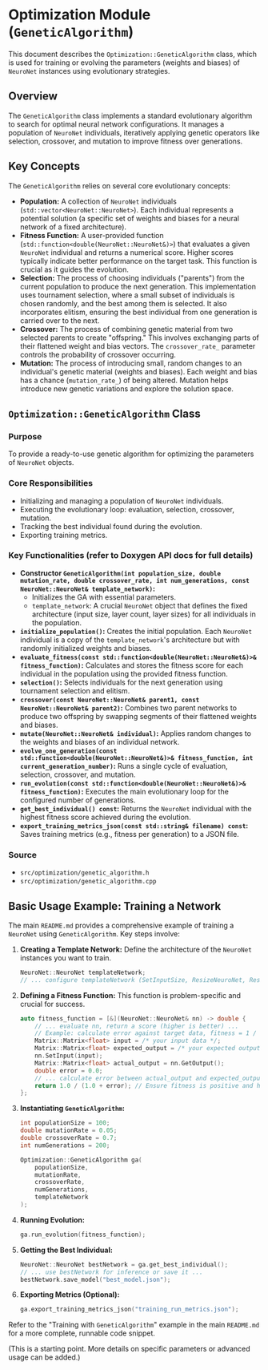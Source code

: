 # Optimization Module (`GeneticAlgorithm`)

This document describes the `Optimization::GeneticAlgorithm` class, which is used for training or evolving the parameters (weights and biases) of `NeuroNet` instances using evolutionary strategies.

## Overview

The `GeneticAlgorithm` class implements a standard evolutionary algorithm to search for optimal neural network configurations. It manages a population of `NeuroNet` individuals, iteratively applying genetic operators like selection, crossover, and mutation to improve fitness over generations.

## Key Concepts

The `GeneticAlgorithm` relies on several core evolutionary concepts:

*   **Population:** A collection of `NeuroNet` individuals (`std::vector<NeuroNet::NeuroNet>`). Each individual represents a potential solution (a specific set of weights and biases for a neural network of a fixed architecture).
*   **Fitness Function:** A user-provided function (`std::function<double(NeuroNet::NeuroNet&)>`) that evaluates a given `NeuroNet` individual and returns a numerical score. Higher scores typically indicate better performance on the target task. This function is crucial as it guides the evolution.
*   **Selection:** The process of choosing individuals ("parents") from the current population to produce the next generation. This implementation uses tournament selection, where a small subset of individuals is chosen randomly, and the best among them is selected. It also incorporates elitism, ensuring the best individual from one generation is carried over to the next.
*   **Crossover:** The process of combining genetic material from two selected parents to create "offspring." This involves exchanging parts of their flattened weight and bias vectors. The `crossover_rate_` parameter controls the probability of crossover occurring.
*   **Mutation:** The process of introducing small, random changes to an individual's genetic material (weights and biases). Each weight and bias has a chance (`mutation_rate_`) of being altered. Mutation helps introduce new genetic variations and explore the solution space.

## `Optimization::GeneticAlgorithm` Class

### Purpose

To provide a ready-to-use genetic algorithm for optimizing the parameters of `NeuroNet` objects.

### Core Responsibilities

*   Initializing and managing a population of `NeuroNet` individuals.
*   Executing the evolutionary loop: evaluation, selection, crossover, mutation.
*   Tracking the best individual found during the evolution.
*   Exporting training metrics.

### Key Functionalities (refer to Doxygen API docs for full details)

*   **Constructor `GeneticAlgorithm(int population_size, double mutation_rate, double crossover_rate, int num_generations, const NeuroNet::NeuroNet& template_network)`:**
    *   Initializes the GA with essential parameters.
    *   `template_network`: A crucial `NeuroNet` object that defines the fixed architecture (input size, layer count, layer sizes) for all individuals in the population.
*   **`initialize_population()`:** Creates the initial population. Each `NeuroNet` individual is a copy of the `template_network`'s architecture but with randomly initialized weights and biases.
*   **`evaluate_fitness(const std::function<double(NeuroNet::NeuroNet&)>& fitness_function)`:** Calculates and stores the fitness score for each individual in the population using the provided fitness function.
*   **`selection()`:** Selects individuals for the next generation using tournament selection and elitism.
*   **`crossover(const NeuroNet::NeuroNet& parent1, const NeuroNet::NeuroNet& parent2)`:** Combines two parent networks to produce two offspring by swapping segments of their flattened weights and biases.
*   **`mutate(NeuroNet::NeuroNet& individual)`:** Applies random changes to the weights and biases of an individual network.
*   **`evolve_one_generation(const std::function<double(NeuroNet::NeuroNet&)>& fitness_function, int current_generation_number)`:** Runs a single cycle of evaluation, selection, crossover, and mutation.
*   **`run_evolution(const std::function<double(NeuroNet::NeuroNet&)>& fitness_function)`:** Executes the main evolutionary loop for the configured number of generations.
*   **`get_best_individual() const`:** Returns the `NeuroNet` individual with the highest fitness score achieved during the evolution.
*   **`export_training_metrics_json(const std::string& filename) const`:** Saves training metrics (e.g., fitness per generation) to a JSON file.

### Source

*   `src/optimization/genetic_algorithm.h`
*   `src/optimization/genetic_algorithm.cpp`

## Basic Usage Example: Training a Network

The main `README.md` provides a comprehensive example of training a `NeuroNet` using `GeneticAlgorithm`. Key steps involve:

1.  **Creating a Template Network:** Define the architecture of the `NeuroNet` instances you want to train.
    ```cpp
    NeuroNet::NeuroNet templateNetwork;
    // ... configure templateNetwork (SetInputSize, ResizeNeuroNet, ResizeLayer) ...
    ```

2.  **Defining a Fitness Function:** This function is problem-specific and crucial for success.
    ```cpp
    auto fitness_function = [&](NeuroNet::NeuroNet& nn) -> double {
        // ... evaluate nn, return a score (higher is better) ...
        // Example: calculate error against target data, fitness = 1 / (1 + error)
        Matrix::Matrix<float> input = /* your input data */;
        Matrix::Matrix<float> expected_output = /* your expected output */;
        nn.SetInput(input);
        Matrix::Matrix<float> actual_output = nn.GetOutput();
        double error = 0.0;
        // ... calculate error between actual_output and expected_output ...
        return 1.0 / (1.0 + error); // Ensure fitness is positive and higher is better
    };
    ```

3.  **Instantiating `GeneticAlgorithm`:**
    ```cpp
    int populationSize = 100;
    double mutationRate = 0.05;
    double crossoverRate = 0.7;
    int numGenerations = 200;

    Optimization::GeneticAlgorithm ga(
        populationSize,
        mutationRate,
        crossoverRate,
        numGenerations,
        templateNetwork
    );
    ```

4.  **Running Evolution:**
    ```cpp
    ga.run_evolution(fitness_function);
    ```

5.  **Getting the Best Individual:**
    ```cpp
    NeuroNet::NeuroNet bestNetwork = ga.get_best_individual();
    // ... use bestNetwork for inference or save it ...
    bestNetwork.save_model("best_model.json");
    ```

6.  **Exporting Metrics (Optional):**
    ```cpp
    ga.export_training_metrics_json("training_run_metrics.json");
    ```

Refer to the "Training with `GeneticAlgorithm`" example in the main `README.md` for a more complete, runnable code snippet.

(This is a starting point. More details on specific parameters or advanced usage can be added.)
